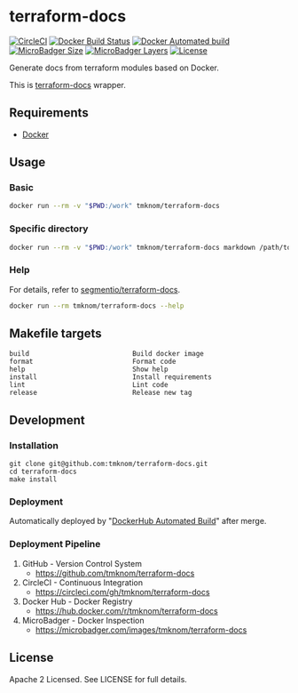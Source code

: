 # terraform-docs

[![CircleCI](https://circleci.com/gh/tmknom/terraform-docs.svg?style=svg)](https://circleci.com/gh/tmknom/terraform-docs)
[![Docker Build Status](https://img.shields.io/docker/build/tmknom/terraform-docs.svg)](https://hub.docker.com/r/tmknom/terraform-docs/builds/)
[![Docker Automated build](https://img.shields.io/docker/automated/tmknom/terraform-docs.svg)](https://hub.docker.com/r/tmknom/terraform-docs/)
[![MicroBadger Size](https://img.shields.io/microbadger/image-size/tmknom/terraform-docs.svg)](https://microbadger.com/images/tmknom/terraform-docs)
[![MicroBadger Layers](https://img.shields.io/microbadger/layers/tmknom/terraform-docs.svg)](https://microbadger.com/images/tmknom/terraform-docs)
[![License](https://img.shields.io/github/license/tmknom/terraform-docs.svg)](https://opensource.org/licenses/Apache-2.0)

Generate docs from terraform modules based on Docker.

This is [terraform-docs](https://github.com/segmentio/terraform-docs) wrapper.

## Requirements

- [Docker](https://www.docker.com/)

## Usage

### Basic

```sh
docker run --rm -v "$PWD:/work" tmknom/terraform-docs
```

### Specific directory

```sh
docker run --rm -v "$PWD:/work" tmknom/terraform-docs markdown /path/to/dir
```

### Help

For details, refer to [segmentio/terraform-docs](https://github.com/segmentio/terraform-docs).

```sh
docker run --rm tmknom/terraform-docs --help
```

## Makefile targets

```text
build                          Build docker image
format                         Format code
help                           Show help
install                        Install requirements
lint                           Lint code
release                        Release new tag
```

## Development

### Installation

```shell
git clone git@github.com:tmknom/terraform-docs.git
cd terraform-docs
make install
```

### Deployment

Automatically deployed by "[DockerHub Automated Build](https://docs.docker.com/docker-hub/builds/)" after merge.

### Deployment Pipeline

1. GitHub - Version Control System
   - <https://github.com/tmknom/terraform-docs>
2. CircleCI - Continuous Integration
   - <https://circleci.com/gh/tmknom/terraform-docs>
3. Docker Hub - Docker Registry
   - <https://hub.docker.com/r/tmknom/terraform-docs>
4. MicroBadger - Docker Inspection
   - <https://microbadger.com/images/tmknom/terraform-docs>

## License

Apache 2 Licensed. See LICENSE for full details.
